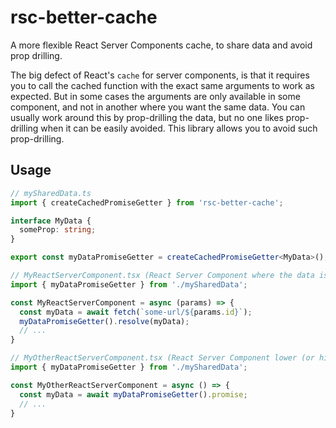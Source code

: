 # rsc-better-cache
A more flexible React Server Components cache, to share data and avoid prop drilling.

The big defect of React's `cache` for server components, is that it requires you to call the cached function with the exact same arguments to work as expected.
But in some cases the arguments are only available in some component, and not in another where you want the same data. You can usually work around this by prop-drilling the data, but no one likes prop-drilling when it can be easily avoided.
This library allows you to avoid such prop-drilling.

## Usage

```typescript
// mySharedData.ts
import { createCachedPromiseGetter } from 'rsc-better-cache';

interface MyData {
  someProp: string;
}

export const myDataPromiseGetter = createCachedPromiseGetter<MyData>();
```

```typescript
// MyReactServerComponent.tsx (React Server Component where the data is obtained)
import { myDataPromiseGetter } from './mySharedData';

const MyReactServerComponent = async (params) => {
  const myData = await fetch(`some-url/${params.id}`);
  myDataPromiseGetter().resolve(myData);
  // ...
}
```

```typescript
// MyOtherReactServerComponent.tsx (React Server Component lower (or higher !) in your app tree)
import { myDataPromiseGetter } from './mySharedData';

const MyOtherReactServerComponent = async () => {
  const myData = await myDataPromiseGetter().promise;
  // ...
}
```
